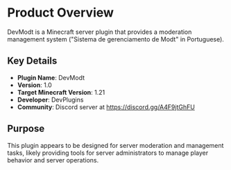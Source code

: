 # Product Overview

DevModt is a Minecraft server plugin that provides a moderation management system ("Sistema de gerenciamento de Modt" in Portuguese). 

## Key Details
- **Plugin Name**: DevModt
- **Version**: 1.0
- **Target Minecraft Version**: 1.21
- **Developer**: DevPlugins
- **Community**: Discord server at https://discord.gg/A4F9jtGhFU

## Purpose
This plugin appears to be designed for server moderation and management tasks, likely providing tools for server administrators to manage player behavior and server operations.